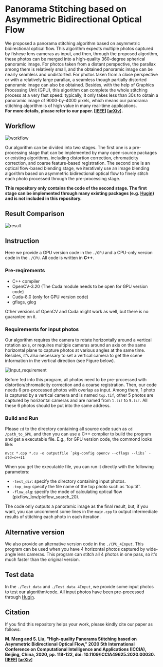 # Panorama Stitching based on Asymmetric Bidirectional Optical Flow
We proposed a panorama stitching algorithm based on asymmetric bidirectional optical flow. 
This algorithm expects multiple photos captured by fisheye lens cameras as input, and then, 
through the proposed algorithm, these photos can be merged into 
a high-quality 360-degree spherical panoramic image. 
For photos taken from a distant perspective, the parallax among them is relatively small, 
and the obtained panoramic image can be nearly seamless and undistorted. 
For photos taken from a close perspective or with a relatively large parallax, 
a seamless though partially distorted panoramic image can also be obtained. Besides, 
with the help of Graphics Processing Unit (GPU), this algorithm can complete the whole stitching process at a very fast speed:
typically, it only takes less than 30s to obtain a panoramic image of 9000-by-4000 pixels, 
which means our panorama stitching algorithm is of high value in many real-time applications.  
**For more details, please refer to our paper. [[IEEE](https://ieeexplore.ieee.org/document/9178683)] [[arXiv](https://arxiv.org/abs/2006.01201)].**

## Workflow
![workflow](https://github.com/MungoMeng/Panorama-OpticalFlow/blob/master/Figure/Workflow.png)

Our algorithm can be divided into two stages. The first one is a pre-processing stage that can be implemented by many
open-source packages or existing algorithms, including distortion correction, chromaticity correction, 
and coarse feature-based registration. The second one is an optical flow-based blending stage, 
we iteratively use an image blending algorithm based on asymmetric bidirectional optical flow to finely 
stitch each photo processed through the pre-processing stage.

**This repository only contains the code of the second stage. The first stage can be implemented through many existing packages (e.g. [Hugin](http://hugin.sourceforge.net/)) and is not included in this repository.**

## Result Comparison
![result](https://github.com/MungoMeng/Panorama-OpticalFlow/blob/master/Figure/Result.png)  

## Instruction
Here we provide a GPU version code in the `./GPU` and a CPU-only version code in the `./CPU`. All code is written in **C++**.

### Pre-reqirements
* C++ compiler
* OpenCV-3.20 (The Cuda module needs to be open for GPU version code)
* Cuda-8.0 (only for GPU version code)
* gflags, glog

Other versions of OpenCV and Cuda might work as well, but there is no guarantee on it.

### Requirements for input photos
Our algorithm requires the camera to rotate horizontally around a vertical rotation axis, 
or requires multiple cameras around an axis on the same horizontal plane to capture photos at various angles at the same time. 
Besides, it’s also necessary to set a vertical camera to get the scene information in the vertical direction (see Figure below).

![Input_requirement](https://github.com/MungoMeng/Panorama-OpticalFlow/blob/master/Figure/Input_requirement.png)

Before fed into this program, all photos need to be pre-processed with distortion/chromaticity correction and a coarse registration. Then, our code needs 6 pre-processed photos with overlap as input. Among them, 1 photo is captured by a vertical camera and is named `top.tif`, other 5 photos are captured by horizontal cameras and are named from `1.tif` to `5.tif`. All these 6 photos should be put into the same address.  


### Build and Run
Please `cd` to the directory containing all source code such as `cd /path_to_GPU`, and then you can use a C++ complier to build the program and get a executable file. E.g., for GPU version code, the commond looks like:  
```
nvcc *.cpp *.cu -o outputfile `pkg-config opencv --cflags --libs` -std=c++11
```
When you get the executable file, you can run it directly with the following parameters:  

* `-test_dir`: specify the directory containing input photos.
* `-top_img`: specify the file name of the top photo such as 'top.tif'.
* `-flow_alg`: specify the mode of calculating optical flow (pixflow_low/pixflow_search_20).

The code only outputs a panoramic image as the final result, 
but, if you want, you can uncomment some lines in the `main.cpp` to output intermediate results of stitching each photo in each iteration.

## Alternative version
We also provide an alternative version code in the `./CPU_4Input`. This program can be used when you have 4 horizontal
photos captured by wide-angle lens cameras. This program can stitch all 4 photos in one pass, so it's much faster than the original version.

## Test data
In the `./Test_data` and `./Test_data_4Input`, we provide some input photos to test our algorithm/code. 
All input photos have been pre-processed through [Hugin](http://hugin.sourceforge.net/).

## Citation
If you find this repository helps your work, please kindly cite our paper as follows:

**M. Meng and S. Liu, "High-quality Panorama Stitching based on Asymmetric Bidirectional Optical Flow," 2020 5th International Conference on Computational Intelligence and Applications (ICCIA), Beijing, China, 2020, pp. 118-122, doi: 10.1109/ICCIA49625.2020.00030. [[IEEE](https://ieeexplore.ieee.org/document/9178683)] [[arXiv](https://arxiv.org/abs/2006.01201)]**
